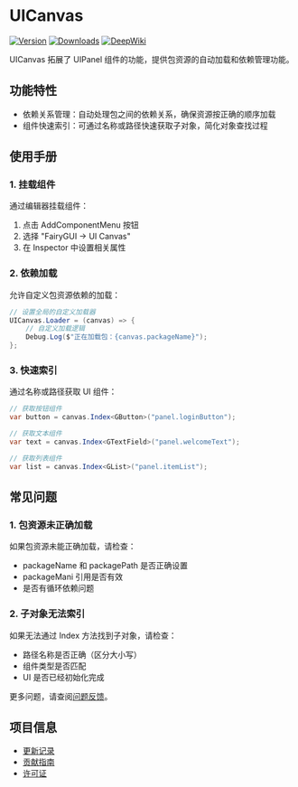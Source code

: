 # UICanvas

[![Version](https://img.shields.io/npm/v/org.eframework.u3d.fgui)](https://www.npmjs.com/package/org.eframework.u3d.fgui)
[![Downloads](https://img.shields.io/npm/dm/org.eframework.u3d.fgui)](https://www.npmjs.com/package/org.eframework.u3d.fgui)
[![DeepWiki](https://img.shields.io/badge/DeepWiki-Explore-blue)](https://deepwiki.com/eframework-org/U3D.FGUI)

UICanvas 拓展了 UIPanel 组件的功能，提供包资源的自动加载和依赖管理功能。

## 功能特性

- 依赖关系管理：自动处理包之间的依赖关系，确保资源按正确的顺序加载
- 组件快速索引：可通过名称或路径快速获取子对象，简化对象查找过程

## 使用手册

### 1. 挂载组件

通过编辑器挂载组件：

1. 点击 AddComponentMenu 按钮
2. 选择 "FairyGUI → UI Canvas"
3. 在 Inspector 中设置相关属性

### 2. 依赖加载

允许自定义包资源依赖的加载：

```csharp
// 设置全局的自定义加载器
UICanvas.Loader = (canvas) => {
    // 自定义加载逻辑
    Debug.Log($"正在加载包：{canvas.packageName}");
};
```

### 3. 快速索引

通过名称或路径获取 UI 组件：

```csharp
// 获取按钮组件
var button = canvas.Index<GButton>("panel.loginButton");

// 获取文本组件
var text = canvas.Index<GTextField>("panel.welcomeText");

// 获取列表组件
var list = canvas.Index<GList>("panel.itemList");
```

## 常见问题

### 1. 包资源未正确加载

如果包资源未能正确加载，请检查：
- packageName 和 packagePath 是否正确设置
- packageMani 引用是否有效
- 是否有循环依赖问题

### 2. 子对象无法索引

如果无法通过 Index 方法找到子对象，请检查：
- 路径名称是否正确（区分大小写）
- 组件类型是否匹配
- UI 是否已经初始化完成

更多问题，请查阅[问题反馈](../CONTRIBUTING.md#问题反馈)。

## 项目信息

- [更新记录](../CHANGELOG.md)
- [贡献指南](../CONTRIBUTING.md)
- [许可证](../LICENSE.md)
